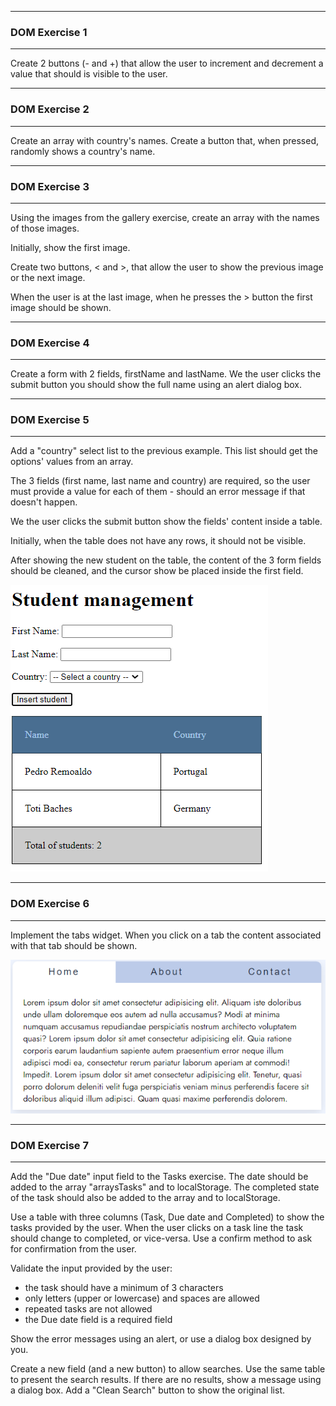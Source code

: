 -------------------------------------
### DOM Exercise 1
-------------------------------------

Create 2 buttons (- and +) that allow the user to increment and decrement a value that should is visible to the user.

-------------------------------------
### DOM Exercise 2
-------------------------------------

Create an array with country's names. Create a button that, when pressed, randomly shows a country's name.

-------------------------------------
### DOM Exercise 3
-------------------------------------

Using the images from the gallery exercise, create an array with the names of those images.

Initially, show the first image.

Create two buttons, < and >, that allow the user to show the previous image or the next image.

When the user is at the last image, when he presses the > button the first image should be shown.

-------------------------------------
### DOM Exercise 4
-------------------------------------

Create a form with 2 fields, firstName and lastName. We the user clicks the submit button you should show the full name using an alert dialog box.

-------------------------------------
### DOM Exercise 5
-------------------------------------

Add a "country" select list to the previous example. This list should get the options' values from an array.

The 3 fields (first name, last name and country) are required, so the user must provide a value for each of them - should an error message if that doesn't happen.

We the user clicks the submit button show the fields' content inside a table.

Initially, when the table does not have any rows, it should not be visible.

After showing the new student on the table, the content of the 3 form fields should be cleaned, and the cursor show be placed inside the first field.

![Students management](students_management.png "Students management")

-------------------------------------
### DOM Exercise 6
-------------------------------------

Implement the tabs widget. When you click on a tab the content associated with that tab should be shown.

![Tabs example](tabs.png "Tabs example")

-------------------------------------
### DOM Exercise 7
-------------------------------------

Add the "Due date" input field to the Tasks exercise.
The date should be added to the array "arraysTasks" and to localStorage.
The completed state of the task should also be added to the array and to localStorage.

Use a table with three columns (Task, Due date and Completed) to show the tasks provided by the user.
When the user clicks on a task line the task should change to completed, or vice-versa. Use a confirm method to ask for confirmation from the user.

Validate the input provided by the user:
- the task should have a minimum of 3 characters
- only letters (upper or lowercase) and spaces are allowed
- repeated tasks are not allowed
- the Due date field is a required field

Show the error messages using an alert, or use a dialog box designed by you.

Create a new field (and a new button) to allow searches.
Use the same table to present the search results.
If there are no results, show a message using a dialog box.
Add a "Clean Search" button to show the original list.

